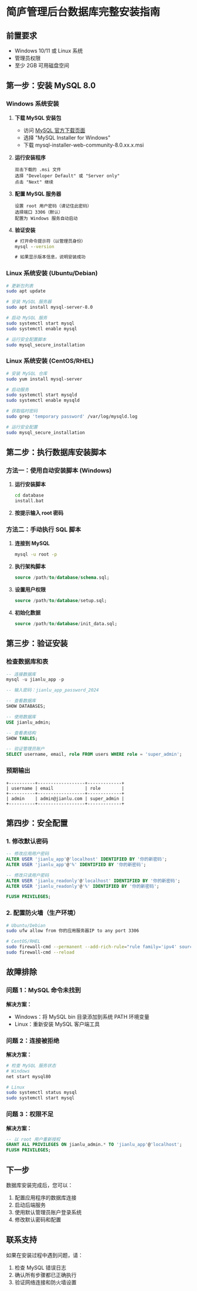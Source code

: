 # 简庐管理后台数据库完整安装指南

## 前置要求

- Windows 10/11 或 Linux 系统
- 管理员权限
- 至少 2GB 可用磁盘空间

## 第一步：安装 MySQL 8.0

### Windows 系统安装

1. **下载 MySQL 安装包**
   - 访问 [MySQL 官方下载页面](https://dev.mysql.com/downloads/mysql/)
   - 选择 "MySQL Installer for Windows"
   - 下载 mysql-installer-web-community-8.0.xx.x.msi

2. **运行安装程序**
   ```
   双击下载的 .msi 文件
   选择 "Developer Default" 或 "Server only"
   点击 "Next" 继续
   ```

3. **配置 MySQL 服务器**
   ```
   设置 root 用户密码（请记住此密码）
   选择端口 3306（默认）
   配置为 Windows 服务自动启动
   ```

4. **验证安装**
   ```cmd
   # 打开命令提示符（以管理员身份）
   mysql --version
   
   # 如果显示版本信息，说明安装成功
   ```

### Linux 系统安装 (Ubuntu/Debian)

```bash
# 更新包列表
sudo apt update

# 安装 MySQL 服务器
sudo apt install mysql-server-8.0

# 启动 MySQL 服务
sudo systemctl start mysql
sudo systemctl enable mysql

# 运行安全配置脚本
sudo mysql_secure_installation
```

### Linux 系统安装 (CentOS/RHEL)

```bash
# 安装 MySQL 仓库
sudo yum install mysql-server

# 启动服务
sudo systemctl start mysqld
sudo systemctl enable mysqld

# 获取临时密码
sudo grep 'temporary password' /var/log/mysqld.log

# 运行安全配置
sudo mysql_secure_installation
```

## 第二步：执行数据库安装脚本

### 方法一：使用自动安装脚本 (Windows)

1. **运行安装脚本**
   ```cmd
   cd database
   install.bat
   ```

2. **按提示输入 root 密码**

### 方法二：手动执行 SQL 脚本

1. **连接到 MySQL**
   ```bash
   mysql -u root -p
   ```

2. **执行架构脚本**
   ```sql
   source /path/to/database/schema.sql;
   ```

3. **设置用户权限**
   ```sql
   source /path/to/database/setup.sql;
   ```

4. **初始化数据**
   ```sql
   source /path/to/database/init_data.sql;
   ```

## 第三步：验证安装

### 检查数据库和表

```sql
-- 连接数据库
mysql -u jianlu_app -p

-- 输入密码：jianlu_app_password_2024

-- 查看数据库
SHOW DATABASES;

-- 使用数据库
USE jianlu_admin;

-- 查看表结构
SHOW TABLES;

-- 验证管理员账户
SELECT username, email, role FROM users WHERE role = 'super_admin';
```

### 预期输出

```
+----------+------------------+-------------+
| username | email            | role        |
+----------+------------------+-------------+
| admin    | admin@jianlu.com | super_admin |
+----------+------------------+-------------+
```

## 第四步：安全配置

### 1. 修改默认密码

```sql
-- 修改应用用户密码
ALTER USER 'jianlu_app'@'localhost' IDENTIFIED BY '你的新密码';
ALTER USER 'jianlu_app'@'%' IDENTIFIED BY '你的新密码';

-- 修改只读用户密码
ALTER USER 'jianlu_readonly'@'localhost' IDENTIFIED BY '你的新密码';
ALTER USER 'jianlu_readonly'@'%' IDENTIFIED BY '你的新密码';

FLUSH PRIVILEGES;
```

### 2. 配置防火墙（生产环境）

```bash
# Ubuntu/Debian
sudo ufw allow from 你的应用服务器IP to any port 3306

# CentOS/RHEL
sudo firewall-cmd --permanent --add-rich-rule="rule family='ipv4' source address='你的应用服务器IP' port protocol='tcp' port='3306' accept"
sudo firewall-cmd --reload
```

## 故障排除

### 问题 1：MySQL 命令未找到

**解决方案：**
- Windows：将 MySQL bin 目录添加到系统 PATH 环境变量
- Linux：重新安装 MySQL 客户端工具

### 问题 2：连接被拒绝

**解决方案：**
```bash
# 检查 MySQL 服务状态
# Windows
net start mysql80

# Linux
sudo systemctl status mysql
sudo systemctl start mysql
```

### 问题 3：权限不足

**解决方案：**
```sql
-- 以 root 用户重新授权
GRANT ALL PRIVILEGES ON jianlu_admin.* TO 'jianlu_app'@'localhost';
FLUSH PRIVILEGES;
```

## 下一步

数据库安装完成后，您可以：

1. 配置应用程序的数据库连接
2. 启动后端服务
3. 使用默认管理员账户登录系统
4. 修改默认密码和配置

## 联系支持

如果在安装过程中遇到问题，请：
1. 检查 MySQL 错误日志
2. 确认所有步骤都已正确执行
3. 验证网络连接和防火墙设置